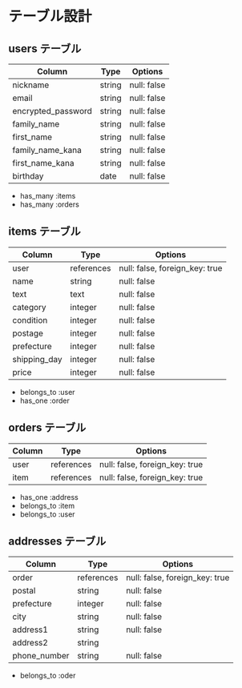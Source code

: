 # テーブル設計

## users テーブル

| Column             | Type   | Options     |
| ------------------ | ------ | ----------- |
| nickname           | string | null: false |
| email              | string | null: false |
| encrypted_password | string | null: false |
| family_name        | string | null: false |
| first_name         | string | null: false |
| family_name_kana   | string | null: false |
| first_name_kana    | string | null: false |
| birthday           | date   | null: false |

- has_many :items
- has_many :orders

## items テーブル

| Column        | Type       | Options                        |
| ------------- | ---------- | ------------------------------ |
| user          | references | null: false, foreign_key: true |
| name          | string     | null: false                    |
| text          | text       | null: false                    |
| category      | integer    | null: false                    |
| condition     | integer    | null: false                    |
| postage       | integer    | null: false                    |
| prefecture    | integer    | null: false                    |
| shipping_day  | integer    | null: false                    |
| price         | integer    | null: false                    |

- belongs_to :user
- has_one :order

## orders テーブル

| Column | Type       | Options                        |
| ------ | ---------- | ------------------------------ |
| user   | references | null: false, foreign_key: true |
| item   | references | null: false, foreign_key: true |

- has_one :address
- belongs_to :item
- belongs_to :user


## addresses テーブル

| Column       | Type       | Options                        |
| ------------ | ---------- | ------------------------------ |
| order        | references | null: false, foreign_key: true |
| postal       | string     | null: false                    |
| prefecture   | integer    | null: false                    |
| city         | string     | null: false                    |
| address1     | string     | null: false                    |
| address2     | string     |                                |
| phone_number | string     | null: false                    |

- belongs_to :oder
